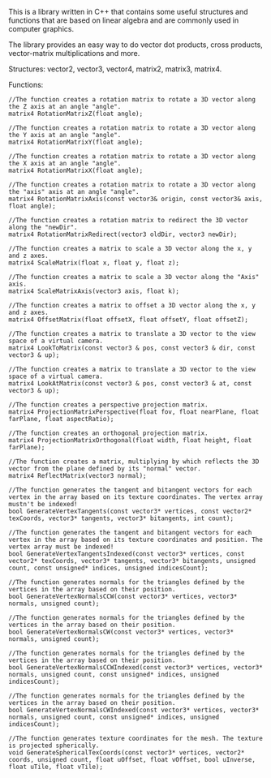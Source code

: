 This is a library written in C++ that contains some useful structures and functions that are based on linear algebra and are commonly used in computer graphics.	

The library provides an easy way to do vector dot products, cross products, vector-matrix multiplications and more.

Structures: vector2, vector3, vector4, matrix2, matrix3, matrix4.

Functions:
	
	//The function creates a rotation matrix to rotate a 3D vector along the Z axis at an angle "angle".
	matrix4 RotationMatrixZ(float angle);
	
	//The function creates a rotation matrix to rotate a 3D vector along the Y axis at an angle "angle".
	matrix4 RotationMatrixY(float angle);

	//The function creates a rotation matrix to rotate a 3D vector along the X axis at an angle "angle".
	matrix4 RotationMatrixX(float angle);

	//The function creates a rotation matrix to rotate a 3D vector along the "axis" axis at an angle "angle".
	matrix4 RotationMatrixAxis(const vector3& origin, const vector3& axis, float angle);

	//The function creates a rotation matrix to redirect the 3D vector along the "newDir".
	matrix4 RotationMatrixRedirect(vector3 oldDir, vector3 newDir);

	//The function creates a matrix to scale a 3D vector along the x, y and z axes.
	matrix4 ScaleMatrix(float x, float y, float z);

	//The function creates a matrix to scale a 3D vector along the "Axis" axis.
	matrix4 ScaleMatrixAxis(vector3 axis, float k);

	//The function creates a matrix to offset a 3D vector along the x, y and z axes.
	matrix4 OffsetMatrix(float offsetX, float offsetY, float offsetZ);

	//The function creates a matrix to translate a 3D vector to the view space of a virtual camera.
	matrix4 LookToMatrix(const vector3 & pos, const vector3 & dir, const vector3 & up);

	//The function creates a matrix to translate a 3D vector to the view space of a virtual camera.
	matrix4 LookAtMatrix(const vector3 & pos, const vector3 & at, const vector3 & up);

	//The function creates a perspective projection matrix.
	matrix4 ProjectionMatrixPerspective(float fov, float nearPlane, float farPlane, float aspectRatio);

	//The function creates an orthogonal projection matrix.
	matrix4 ProjectionMatrixOrthogonal(float width, float height, float farPlane);

	//The function creates a matrix, multiplying by which reflects the 3D vector from the plane defined by its "normal" vector.
	matrix4 ReflectMatrix(vector3 normal);

	//The function generates the tangent and bitangent vectors for each vertex in the array based on its texture coordinates. The vertex array mustn't be indexed!
	bool GenerateVertexTangents(const vector3* vertices, const vector2* texCoords, vector3* tangents, vector3* bitangents, int count);

	//The function generates the tangent and bitangent vectors for each vertex in the array based on its texture coordinates and position. The vertex array must be indexed!
	bool GenerateVertexTangentsIndexed(const vector3* vertices, const vector2* texCoords, vector3* tangents, vector3* bitangents, unsigned count, const unsigned* indices, unsigned indicesCount);

	//The function generates normals for the triangles defined by the vertices in the array based on their position.
	bool GenerateVertexNormalsCCW(const vector3* vertices, vector3* normals, unsigned count);

	//The function generates normals for the triangles defined by the vertices in the array based on their position.
	bool GenerateVertexNormalsCW(const vector3* vertices, vector3* normals, unsigned count);

	//The function generates normals for the triangles defined by the vertices in the array based on their position.
	bool GenerateVertexNormalsCCWIndexed(const vector3* vertices, vector3* normals, unsigned count, const unsigned* indices, unsigned indicesCount);

	//The function generates normals for the triangles defined by the vertices in the array based on their position.
	bool GenerateVertexNormalsCWIndexed(const vector3* vertices, vector3* normals, unsigned count, const unsigned* indices, unsigned indicesCount);

	//The function generates texture coordinates for the mesh. The texture is projected spherically.
	void GenerateSphericalTexCoords(const vector3* vertices, vector2* coords, unsigned count, float uOffset, float vOffset, bool uInverse, float uTile, float vTile);
	
